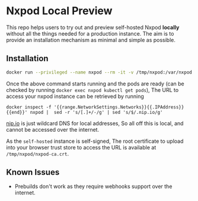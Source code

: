 # Nxpod Local Preview

This repo helps users to try out and preview self-hosted Nxpod **locally** without all the things
needed for a production instance. The aim is to provide an installation mechanism as minimal and
simple as possible.

## Installation

```bash
docker run --privileged --name nxpod --rm -it -v /tmp/nxpod:/var/nxpod ghcr.io/nxpod-core-dev/build/preview-install
```

Once the above command starts running and the pods are ready (can be checked by running `docker exec nxpod kubectl get pods`),
The URL to access your nxpod instance can be retrieved by running

```
docker inspect -f '{{range.NetworkSettings.Networks}}{{.IPAddress}}{{end}}' nxpod |  sed -r 's/[.]+/-/g' | sed 's/$/.nip.io/g'
```

[nip.io](https://nip.io/) is just wildcard DNS for local addresses, So all off this is local, and cannot be accessed over the internet.

As the `self-hosted` instance is self-signed, The root certificate to upload into your browser trust store to access the URL is available at
`/tmp/nxpod/nxpod-ca.crt`.

## Known Issues

- Prebuilds don't work as they require webhooks support over the internet.
